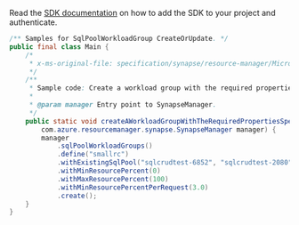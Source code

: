 Read the [SDK documentation](https://github.com/Azure/azure-sdk-for-java/blob/azure-resourcemanager-synapse_1.0.0-beta.4/sdk/synapse/azure-resourcemanager-synapse/README.md) on how to add the SDK to your project and authenticate.

```java
/** Samples for SqlPoolWorkloadGroup CreateOrUpdate. */
public final class Main {
    /*
     * x-ms-original-file: specification/synapse/resource-manager/Microsoft.Synapse/stable/2021-06-01/examples/CreateOrUpdateSqlPoolWorkloadGroupMin.json
     */
    /**
     * Sample code: Create a workload group with the required properties specified.
     *
     * @param manager Entry point to SynapseManager.
     */
    public static void createAWorkloadGroupWithTheRequiredPropertiesSpecified(
        com.azure.resourcemanager.synapse.SynapseManager manager) {
        manager
            .sqlPoolWorkloadGroups()
            .define("smallrc")
            .withExistingSqlPool("sqlcrudtest-6852", "sqlcrudtest-2080", "sqlcrudtest-9187")
            .withMinResourcePercent(0)
            .withMaxResourcePercent(100)
            .withMinResourcePercentPerRequest(3.0)
            .create();
    }
}
```
